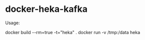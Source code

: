 docker-heka-kafka
=================

Usage:

docker build --rm=true -t="heka" .
docker run -v /tmp:/data heka
